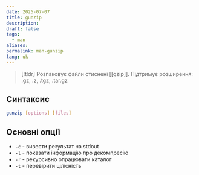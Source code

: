 ```yaml
---
date: 2025-07-07
title: gunzip
description: 
draft: false
tags:
  - man
aliases: 
permalink: man-gunzip
lang: uk
---
```


> [!tldr]
> Розпаковує файли стиснені [[gzip]]. Підтримує розширення: .gz, .z, .tgz, .tar.gz

## Синтаксис

```bash
gunzip [options] [files]
```

## Основні опції

- `-c` - вивести результат на stdout
- `-l` - показати інформацію про декомпресію
- `-r` - рекурсивно опрацювати каталог
- `-t` - перевірити цілісність